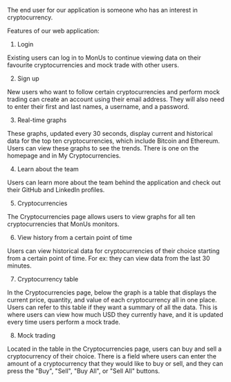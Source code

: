 The end user for our application is someone who has an interest in cryptocurrency. 

Features of our web application:

1. Login 

Existing users can log in to MonUs to continue viewing data on their favourite cryptocurrencies and mock trade with other users.

2. Sign up 

New users who want to follow certain cryptocurrencies and perform mock trading can create an account using their email address. They will also need to enter their first and last names, a username, and a password.

3. Real-time graphs

These graphs, updated every 30 seconds, display current and historical data for the top ten cryptocurrencies, which include Bitcoin and Ethereum. Users can view these graphs to see the trends. There is one on the homepage and in My Cryptocurrencies.

4. Learn about the team

Users can learn more about the team behind the application and check out their GitHub and LinkedIn profiles.  

5. Cryptocurrencies

The Cryptocurrencies page allows users to view graphs for all ten cryptocurrencies that MonUs monitors. 

6. View history from a certain point of time

Users can view historical data for cryptocurrencies of their choice starting from a certain point of time. For ex: they can view data from the last 30 minutes. 

7. Cryptocurrency table

In the Cryptocurrencies page, below the graph is a table that displays the current price, quantity, and value of each cryptocurrency all in one place. Users can refer to this table if they want a summary of all the data. This is where users can view how much USD they currently have, and it is updated every time users perform a mock trade.

8. Mock trading

Located in the table in the Cryptocurrencies page, users can buy and sell a cryptocurrency of their choice. There is a field where users can enter the amount of a cryptocurrency that they would like to buy or sell, and they can press the "Buy", "Sell", "Buy All", or "Sell All" buttons.  
